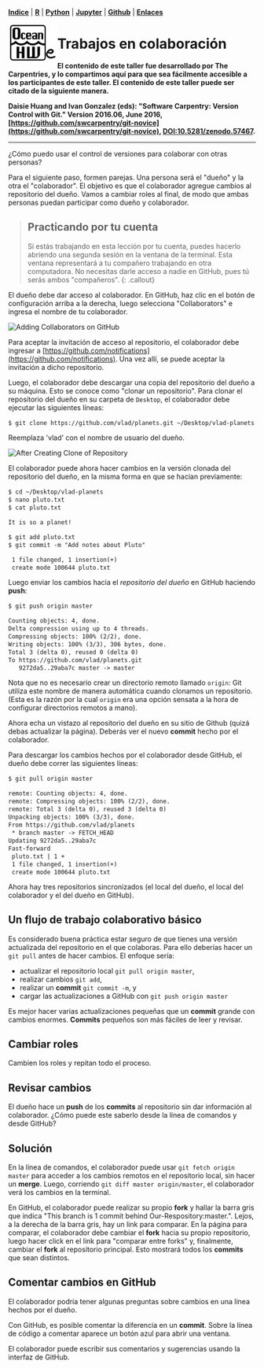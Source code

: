 <p align="left">
<strong><a href="../Indice.md">Indice</a></strong>
|
<strong><a href="../Intro-a-R/R.md">R</a></strong>
|
<strong><a href="../Intro-a-Python/Python.md">Python</a></strong>
|
<strong><a href="../Intro-a-Jupyter/Jupyter.md">Jupyter</a></strong>
|
<strong><a href="../Intro-a-github/Github.md">Github</a></strong>
|
<strong><a href="../enlaces.md">Enlaces</a></strong>
</p>

<img     style="float: left;" src="OHWe.png" width="100"> 

# Trabajos en colaboración

**El contenido de este taller fue desarrollado por The Carpentries, y lo compartimos aquí
para que sea fácilmente accesible a los participantes de este taller. El contenido de 
este taller puede ser citado de la siguiente manera.**

**Daisie Huang and Ivan Gonzalez (eds): "Software Carpentry: Version
Control with Git."  Version 2016.06, June 2016,
[https://github.com/swcarpentry/git-novice](https://github.com/swcarpentry/git-novice), 
[DOI:10.5281/zenodo.57467](https://zenodo.org/record/57467).**

---

¿Cómo puedo usar el control de versiones para colaborar con otras personas?

Para el siguiente paso, formen parejas. Una persona será el "dueño" y la otra el "colaborador". El objetivo es que el colaborador 
agregue cambios al repositorio del dueño. Vamos a cambiar roles al final, de modo que ambas personas puedan participar como dueño y colaborador.

> ## Practicando por tu cuenta
>
> Si estás trabajando en esta lección por tu cuenta, puedes hacerlo abriendo una segunda sesión en la 
> ventana de la terminal. Esta ventana representará a tu compañero trabajando en otra computadora. No necesitas darle acceso a nadie en GitHub, pues tú serás ambos "compañeros".
{: .callout}

El dueño debe dar acceso al colaborador. En GitHub, haz clic en el botón de configuración arriba a la derecha,
luego selecciona "Collaborators" e ingresa el nombre de tu colaborador.

![Adding Collaborators on GitHub](https://raw.githubusercontent.com/swcarpentry/git-novice-es/gh-pages/fig/github-add-collaborators.png)

Para aceptar la invitación de acceso al repositorio, el colaborador
debe ingresar a [https://github.com/notifications](https://github.com/notifications).
Una vez allí, se puede aceptar la invitación a dicho repositorio.

Luego, el colaborador debe descargar una copia del repositorio del dueño a su máquina. Esto se conoce como "clonar un repositorio". Para clonar el repositorio del dueño en su carpeta de `Desktop`, el colaborador debe ejecutar las siguientes líneas:

~~~
$ git clone https://github.com/vlad/planets.git ~/Desktop/vlad-planets
~~~

Reemplaza 'vlad' con el nombre de usuario del dueño.

![After Creating Clone of Repository](https://raw.githubusercontent.com/swcarpentry/git-novice-es/gh-pages/fig/github-collaboration.svg)

El colaborador puede ahora hacer cambios en la versión clonada del repositorio del dueño, en la misma forma en que se hacían previamente:

~~~
$ cd ~/Desktop/vlad-planets
$ nano pluto.txt
$ cat pluto.txt
~~~

~~~
It is so a planet!
~~~

~~~
$ git add pluto.txt
$ git commit -m "Add notes about Pluto"
~~~

~~~
 1 file changed, 1 insertion(+)
 create mode 100644 pluto.txt
~~~

Luego enviar los cambios hacia el *repositorio del dueño* en GitHub haciendo **push**:

~~~
$ git push origin master
~~~

~~~
Counting objects: 4, done.
Delta compression using up to 4 threads.
Compressing objects: 100% (2/2), done.
Writing objects: 100% (3/3), 306 bytes, done.
Total 3 (delta 0), reused 0 (delta 0)
To https://github.com/vlad/planets.git
   9272da5..29aba7c master -> master
~~~

Nota que no es necesario crear un directorio remoto llamado `origin`: Git utiliza este nombre de manera automática
cuando clonamos un repositorio. (Esta es la razón por la cual `origin` era una opción sensata a la hora de configurar
directorios remotos a mano).

Ahora echa un vistazo al repositorio del dueño en su sitio de Github (quizá debas actualizar la página). Deberás ver 
el nuevo **commit** hecho por el colaborador.

Para descargar los cambios hechos por el colaborador desde GitHub, el dueño debe correr las siguientes líneas:

~~~
$ git pull origin master
~~~

~~~
remote: Counting objects: 4, done.
remote: Compressing objects: 100% (2/2), done.
remote: Total 3 (delta 0), reused 3 (delta 0)
Unpacking objects: 100% (3/3), done.
From https://github.com/vlad/planets
 * branch master -> FETCH_HEAD
Updating 9272da5..29aba7c
Fast-forward
 pluto.txt | 1 +
 1 file changed, 1 insertion(+)
 create mode 100644 pluto.txt
~~~

Ahora hay tres repositorios sincronizados (el local del dueño, el local del colaborador y el del dueño en GitHub).

## Un flujo de trabajo colaborativo básico

Es considerado buena práctica estar seguro de que tienes una versión actualizada del repositorio en el que colaboras. 
Para ello deberías hacer un `git pull` antes de hacer cambios. El enfoque sería:
 
 
* actualizar el repositorio local `git pull origin master`,
* realizar cambios `git add`,
* realizar un **commit** `git commit -m`, y
* cargar las actualizaciones a GitHub con `git push origin master`
 
 Es mejor hacer varias actualizaciones pequeñas que un **commit** grande con cambios enormes. **Commits** pequeños son 
 más fáciles de leer y revisar.

## Cambiar roles
 
Cambien los roles y repitan todo el proceso.

## Revisar cambios
 
El dueño hace un **push** de los **commits** al repositorio sin dar información al colaborador. ¿Cómo puede este saberlo 
desde la línea de comandos y desde GitHub?

## Solución

En la línea de comandos, el colaborador puede usar ```git fetch origin master``` para acceder a los cambios remotos en el 
repositorio local, sin hacer un **merge**. Luego, corriendo ```git diff master origin/master```, el colaborador verá los 
cambios en la terminal.  
 
En GitHub, el colaborador puede realizar su propio **fork** y hallar la barra gris que indica "This branch is 1 commit behind 
Our-Respository:master.". Lejos, a la derecha de la barra gris, hay un link para comparar. En la página para comparar, el 
colaborador debe cambiar el **fork** hacia su propio repositorio, luego hacer click en el link para "comparar entre forks" y, 
finalmente, cambiar el **fork** al repositorio principal. Esto mostrará todos los **commits** que sean distintos. 

## Comentar cambios en GitHub
 
El colaborador podría tener algunas preguntas sobre cambios en una línea hechos por el dueño. 
 
Con GitHub, es posible comentar la diferencia en un **commit**. Sobre la línea de código a comentar aparece un botón azul
para abrir una ventana. 
 
El colaborador puede escribir sus comentarios y sugerencias usando la interfaz de GitHub.
